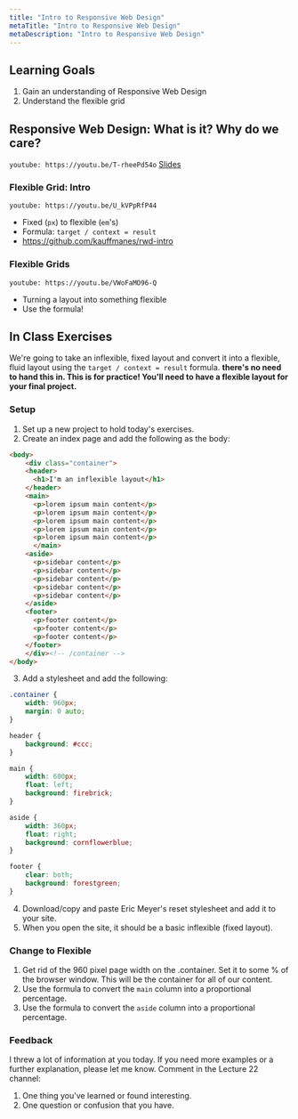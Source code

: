 ```yaml
---
title: "Intro to Responsive Web Design"
metaTitle: "Intro to Responsive Web Design"
metaDescription: "Intro to Responsive Web Design"
---
```


## Learning Goals
1. Gain an understanding of Responsive Web Design
1. Understand the flexible grid

## Responsive Web Design: What is it? Why do we care?
`youtube: https://youtu.be/T-rheePd54o`
[Slides](https://docs.google.com/presentation/d/1raO-flSpagWhIFQzOgMjl_2ZXvJhWCCshcsfuxsw9kg/edit?usp=sharing)

### Flexible Grid: Intro
`youtube: https://youtu.be/U_kVPpRfP44`
- Fixed (`px`) to flexible (`em`'s)
- Formula: `target / context = result`
- https://github.com/kauffmanes/rwd-intro

### Flexible Grids
`youtube: https://youtu.be/VWoFaMO96-Q`
- Turning a layout into something flexible
- Use the formula!

## In Class Exercises
We're going to take an inflexible, fixed layout and convert it into a flexible, fluid layout using the `target / context = result` formula. **there's no need to hand this in. This is for practice! You'll need to have a flexible layout for your final project.**

### Setup
1. Set up a new project to hold today's exercises.
2. Create an index page and add the following as the body:

```html
<body>
    <div class="container">
    <header>
      <h1>I'm an inflexible layout</h1>
    </header>
    <main>
      <p>lorem ipsum main content</p>
      <p>lorem ipsum main content</p>
      <p>lorem ipsum main content</p>
      <p>lorem ipsum main content</p>
      <p>lorem ipsum main content</p>
      </main>
    <aside>
      <p>sidebar content</p>
      <p>sidebar content</p>
      <p>sidebar content</p>
      <p>sidebar content</p>
      <p>sidebar content</p>
    </aside>
    <footer>
      <p>footer content</p>
      <p>footer content</p>
      <p>footer content</p>
    </footer>
    </div><!-- /container -->
</body>
```
3. Add a stylesheet and add the following:

```css
.container {
	width: 960px;
	margin: 0 auto;
}

header {
	background: #ccc;
}

main {
	width: 600px;
	float: left;
	background: firebrick;
}

aside {
	width: 360px;
	float: right;
	background: cornflowerblue;
}

footer {
	clear: both;
	background: forestgreen;
}
```

4. Download/copy and paste Eric Meyer's reset stylesheet and add it to your site.
5. When you open the site, it should be a basic inflexible (fixed layout).

### Change to Flexible
1. Get rid of the 960 pixel page width on the .container. Set it to some % of the browser window. This will be the container for all of our content.
1. Use the formula to convert the `main` column into a proportional percentage.
1. Use the formula to convert the `aside` column into a proportional percentage.

### Feedback
I threw a lot of information at you today. If you need more examples or a further explanation, please let me know. Comment in the Lecture 22 channel:
1. One thing you've learned or found interesting.
1. One question or confusion that you have.